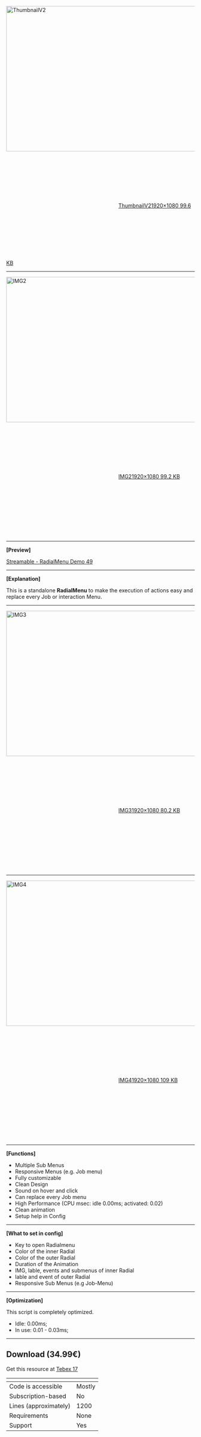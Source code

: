 <div class="cooked"><p></p><div class="lightbox-wrapper"><a class="lightbox" href="https://forum.cfx.re/uploads/default/original/4X/d/c/1/dc19a3f2a7d3f2f812ba040afa42c3bcee77e791.jpeg" data-download-href="https://forum.cfx.re/uploads/default/dc19a3f2a7d3f2f812ba040afa42c3bcee77e791" title="ThumbnailV2"><img src="https://forum.cfx.re/uploads/default/optimized/4X/d/c/1/dc19a3f2a7d3f2f812ba040afa42c3bcee77e791_2_690x388.jpeg" alt="ThumbnailV2" data-base62-sha1="vp5YCQCdnJu6OK89eYKZEyzG1Pj" width="690" height="388" srcset="https://forum.cfx.re/uploads/default/optimized/4X/d/c/1/dc19a3f2a7d3f2f812ba040afa42c3bcee77e791_2_690x388.jpeg, https://forum.cfx.re/uploads/default/optimized/4X/d/c/1/dc19a3f2a7d3f2f812ba040afa42c3bcee77e791_2_1035x582.jpeg 1.5x, https://forum.cfx.re/uploads/default/optimized/4X/d/c/1/dc19a3f2a7d3f2f812ba040afa42c3bcee77e791_2_1380x776.jpeg 2x" data-small-upload="https://forum.cfx.re/uploads/default/optimized/4X/d/c/1/dc19a3f2a7d3f2f812ba040afa42c3bcee77e791_2_10x10.png" loading="lazy" style="aspect-ratio: 690 / 388;"><div class="meta">
<svg class="fa d-icon d-icon-far-image svg-icon" aria-hidden="true"><use href="#far-image"></use></svg><span class="filename">ThumbnailV2</span><span class="informations">1920×1080 99.6 KB</span><svg class="fa d-icon d-icon-discourse-expand svg-icon" aria-hidden="true"><use href="#discourse-expand"></use></svg>
</div></a></div><p></p>
<hr>
<p></p><div class="lightbox-wrapper"><a class="lightbox" href="https://forum.cfx.re/uploads/default/original/4X/b/7/a/b7ae34af4effe2b11de61660277819baae72875d.jpeg" data-download-href="https://forum.cfx.re/uploads/default/b7ae34af4effe2b11de61660277819baae72875d" title="IMG2"><img src="https://forum.cfx.re/uploads/default/optimized/4X/b/7/a/b7ae34af4effe2b11de61660277819baae72875d_2_690x388.jpeg" alt="IMG2" data-base62-sha1="qcUBTPgM8oJzaPhNVX4AQ4iFDXv" width="690" height="388" srcset="https://forum.cfx.re/uploads/default/optimized/4X/b/7/a/b7ae34af4effe2b11de61660277819baae72875d_2_690x388.jpeg, https://forum.cfx.re/uploads/default/optimized/4X/b/7/a/b7ae34af4effe2b11de61660277819baae72875d_2_1035x582.jpeg 1.5x, https://forum.cfx.re/uploads/default/optimized/4X/b/7/a/b7ae34af4effe2b11de61660277819baae72875d_2_1380x776.jpeg 2x" data-small-upload="https://forum.cfx.re/uploads/default/optimized/4X/b/7/a/b7ae34af4effe2b11de61660277819baae72875d_2_10x10.png" loading="lazy" style="aspect-ratio: 690 / 388;"><div class="meta">
<svg class="fa d-icon d-icon-far-image svg-icon" aria-hidden="true"><use href="#far-image"></use></svg><span class="filename">IMG2</span><span class="informations">1920×1080 99.2 KB</span><svg class="fa d-icon d-icon-discourse-expand svg-icon" aria-hidden="true"><use href="#discourse-expand"></use></svg>
</div></a></div><p></p>
<hr>
<p><strong>[Preview]</strong></p>
<p><a href="https://streamable.com/p75y2l" rel="noopener nofollow ugc">Streamable - RadialMenu Demo <span class="badge badge-notification clicks" title="49 clicks">49</span></a></p>
<hr>
<p><strong>[Explanation]</strong></p>
<p>This is a standalone <strong>RadialMenu</strong> to make the execution of actions easy and replace  every Job or interaction Menu.</p>
<hr>
<p></p><div class="lightbox-wrapper"><a class="lightbox" href="https://forum.cfx.re/uploads/default/original/4X/9/c/2/9c2bca8f91834c337b0fa65c1509901271c96c71.jpeg" data-download-href="https://forum.cfx.re/uploads/default/9c2bca8f91834c337b0fa65c1509901271c96c71" title="IMG3"><img src="https://forum.cfx.re/uploads/default/optimized/4X/9/c/2/9c2bca8f91834c337b0fa65c1509901271c96c71_2_690x388.jpeg" alt="IMG3" data-base62-sha1="mhyj4RE1gfPQ5tkymNCltry9tIt" width="690" height="388" srcset="https://forum.cfx.re/uploads/default/optimized/4X/9/c/2/9c2bca8f91834c337b0fa65c1509901271c96c71_2_690x388.jpeg, https://forum.cfx.re/uploads/default/optimized/4X/9/c/2/9c2bca8f91834c337b0fa65c1509901271c96c71_2_1035x582.jpeg 1.5x, https://forum.cfx.re/uploads/default/optimized/4X/9/c/2/9c2bca8f91834c337b0fa65c1509901271c96c71_2_1380x776.jpeg 2x" data-small-upload="https://forum.cfx.re/uploads/default/optimized/4X/9/c/2/9c2bca8f91834c337b0fa65c1509901271c96c71_2_10x10.png" loading="lazy" style="aspect-ratio: 690 / 388;"><div class="meta">
<svg class="fa d-icon d-icon-far-image svg-icon" aria-hidden="true"><use href="#far-image"></use></svg><span class="filename">IMG3</span><span class="informations">1920×1080 80.2 KB</span><svg class="fa d-icon d-icon-discourse-expand svg-icon" aria-hidden="true"><use href="#discourse-expand"></use></svg>
</div></a></div><p></p>
<hr>
<p></p><div class="lightbox-wrapper"><a class="lightbox" href="https://forum.cfx.re/uploads/default/original/4X/f/b/3/fb37aeca3aad03d2b33829975cb237e7e4709ca7.jpeg" data-download-href="https://forum.cfx.re/uploads/default/fb37aeca3aad03d2b33829975cb237e7e4709ca7" title="IMG4"><img src="https://forum.cfx.re/uploads/default/optimized/4X/f/b/3/fb37aeca3aad03d2b33829975cb237e7e4709ca7_2_690x388.jpeg" alt="IMG4" data-base62-sha1="zQn8YTAvNcblq4m1unvilG7J8qP" width="690" height="388" srcset="https://forum.cfx.re/uploads/default/optimized/4X/f/b/3/fb37aeca3aad03d2b33829975cb237e7e4709ca7_2_690x388.jpeg, https://forum.cfx.re/uploads/default/optimized/4X/f/b/3/fb37aeca3aad03d2b33829975cb237e7e4709ca7_2_1035x582.jpeg 1.5x, https://forum.cfx.re/uploads/default/optimized/4X/f/b/3/fb37aeca3aad03d2b33829975cb237e7e4709ca7_2_1380x776.jpeg 2x" data-small-upload="https://forum.cfx.re/uploads/default/optimized/4X/f/b/3/fb37aeca3aad03d2b33829975cb237e7e4709ca7_2_10x10.png" loading="lazy" style="aspect-ratio: 690 / 388;"><div class="meta">
<svg class="fa d-icon d-icon-far-image svg-icon" aria-hidden="true"><use href="#far-image"></use></svg><span class="filename">IMG4</span><span class="informations">1920×1080 109 KB</span><svg class="fa d-icon d-icon-discourse-expand svg-icon" aria-hidden="true"><use href="#discourse-expand"></use></svg>
</div></a></div><p></p>
<hr>
<p><strong>[Functions]</strong></p>
<ul>
<li>Multiple Sub Menus</li>
<li>Responsive Menus (e.g. Job menu)</li>
<li>Fully customizable</li>
<li>Clean Design</li>
<li>Sound on hover and click</li>
<li>Can replace every Job menu</li>
<li>High Performance (CPU msec: idle 0.00ms; activated: 0.02)</li>
<li>Clean animation</li>
<li>Setup help in Config</li>
</ul>
<hr>
<p><strong>[What to set in config]</strong></p>
<ul>
<li>Key to open Radialmenu</li>
<li>Color of the inner Radial</li>
<li>Color of the outer Radial</li>
<li>Duration of the Animation</li>
<li>IMG, lable, events and submenus of inner Radial</li>
<li>lable and event of outer Radial</li>
<li>Responsive Sub Menus (e.g Job-Menu)</li>
</ul>
<hr>
<strong>[Optimization]</strong>
<p>This script is completely optimized.</p>
<ul>
<li>Idle: 0.00ms;</li>
<li>In use: 0.01 - 0.03ms;</li>
</ul>
<hr>
<h2><strong>Download (34.99€)</strong></h2>
<p>Get this resource at <a href="https://juli.tebex.io/category/custom-fivem-scripts" rel="noopener nofollow ugc">Tebex <span class="badge badge-notification clicks" title="17 clicks">17</span></a></p>
<div class="md-table">
<table>
<thead>
<tr>
<th></th>
<th></th>
</tr>
</thead>
<tbody>
<tr>
<td>Code is accessible</td>
<td>Mostly</td>
</tr>
<tr>
<td>Subscription-based</td>
<td>No</td>
</tr>
<tr>
<td>Lines (approximately)</td>
<td>1200</td>
</tr>
<tr>
<td>Requirements</td>
<td>None</td>
</tr>
<tr>
<td>Support</td>
<td>Yes</td>
</tr>
</tbody>
</table>
</div></div>
